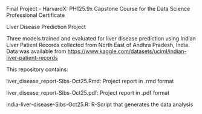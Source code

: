 Final Project - HarvardX: PH125.9x Capstone Course for the Data Science Professional Certificate

Liver Disease Prediction Project

Three models trained and evaluated for liver disease prediction using Indian Liver Patient Records collected from North East of Andhra Pradesh, India. 
Data was available from https://www.kaggle.com/datasets/uciml/indian-liver-patient-records

This repository contains:

liver_disease_report-Sibs-Oct25.Rmd: Project report in .rmd format

liver_disease_report-Sibs-Oct25.pdf: Project report in .pdf format

india-liver-disease-Sibs-Oct25.R: R-Script that generates the data analysis
